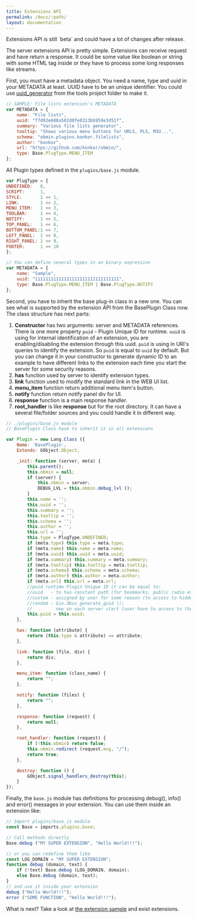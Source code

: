 ```yaml
---
title: Extensions API
permalink: /docs/:path/
layout: documentation
---
```


<p class="description">Extensions API is still `beta` and could have a lot of changes after release.</p>

The server extensions API is pretty simple. Extensions can receive request and have return a response. It could be some value like boolean or string with some HTML tag inside or they have to process some long responses like streams.

First, you must have a metadata object. You need a name, type and uuid in your METADATA at least. UUID have to be an unique identifier. You could use [uuid_generator](https://github.com/konkor/obmin/tree/master/tools) from the tools project folder to make it.
```js
// SAMPLE: File lists extension's METADATA
var METADATA = {
    name: "File lists",
    uuid: "f7d92e608a582d0fe0313bb959e3d51f",
    summary: "Various file lists generator",
    tooltip: "Shows various menu buttons for URLS, PLS, M3U...",
    schema: "obmin.plugins.konkor.filelists",
    author: "konkor",
    url: "https://github.com/konkor/obmin/",
    type: Base.PlugType.MENU_ITEM
};
```
All Plugin types defined in the `plugins/base.js` module.

```js
var PlugType = {
UNDEFINED:   0,
SCRIPT:      1,
STYLE:       1 << 1,
LINK:        1 << 2,
MENU_ITEM:   1 << 3,
TOOLBAR:     1 << 4,
NOTIFY:      1 << 5,
TOP_PANEL:   1 << 6,
BOTTOM_PANEL:1 << 7,
LEFT_PANEL:  1 << 8,
RIGHT_PANEL: 1 << 9,
FOOTER:      1 << 10
};

// You can define several types in an binary expression
var METADATA = {
    name: "Sample",
    uuid: "11111111111111111111111111111111",
    type: Base.PlugType.MENU_ITEM | Base.PlugType.NOTIFY
};
```

Second, you have to inherit the base plug-in class in a new one. You can see what is supported by the extension API from the BasePlugin Class now. The class structure has next parts:
1. **Constructor** has two arguments: server and METADATA references. There is one more property `puid` - Plugin Unique ID for runtime. `uuid` is using for internal identification of an extension, you are enabling/disabling the extension through this uuid. `puid` is using in URI's queries to identify the extension. So `puid` is equal to `uuid` by default. But you can change it in your constructor to generate dynamic ID to an example to have different links to the extension each time you start the server for some security reasons.
2. **has** function used by server to identify extension types.
3. **link** function used to modify the standard link in the WEB UI list.
4. **menu_item** function return additional menu item's button.
5. **notify** function return notify panel div for UI.
6. **response** function is a main response handler.
7. **root_handler** is like **response** but for the root directory. It can have a several file/folder sources and you could handle it in different way.

```js
// ./plugins/base.js module
// BasePlugin Class have to inherit it in all extensions

var Plugin = new Lang.Class ({
    Name: 'BasePlugin',
    Extends: GObject.Object,

    _init: function (server, meta) {
        this.parent();
        this.obmin = null;
        if (server) {
            this.obmin = server;
            DEBUG_LVL = this.obmin.debug_lvl ();
        }
        this.name = '';
        this.uuid = '';
        this.summary = '';
        this.tooltip = '';
        this.schema = '';
        this.author = '';
        this.url = '';
        this.type = PlugType.UNDEFINED;
        if (meta.type) this.type = meta.type;
        if (meta.name) this.name = meta.name;
        if (meta.uuid) this.uuid = meta.uuid;
        if (meta.summary) this.summary = meta.summary;
        if (meta.tooltip) this.tooltip = meta.tooltip;
        if (meta.schema) this.schema = meta.schema;
        if (meta.author) this.author = meta.author;
        if (meta.url) this.url = meta.url;
        //puid runtime Plugin Unique ID it can be equal to:
        //uuid   - to has constant path (for bookmarks, public radio etc), default
        //custom - assigned by user for some reason (to access to hidden staff)
        //random - Gio.dbus_generate_guid ();
        //         new on each server start (user have to access to the server 1st to get link)
        this.puid = this.uuid;
    },

    has: function (attribute) {
        return (this.type & attribute) == attribute;
    },

    link: function (file, div) {
        return div;
    },

    menu_item: function (class_name) {
        return "";
    },

    notify: function (files) {
        return "";
    },

    response: function (request) {
        return null;
    },

    root_handler: function (request) {
        if (!this.obmin) return false;
        this.obmin.redirect (request.msg, "/");
        return true;
    },

    destroy: function () {
        GObject.signal_handlers_destroy(this);
    }
});

```

Finally, the `base.js` module has definitions for processing debug(), info() and error() messages in your extension. You can use them inside an extension like:
```js
// Import plugins/base.js module
const Base = imports.plugins.base;

// Call methods directly
Base.debug ("MY SUPER EXTENSION", "Hello World!!!");

// or you can redefine them like
const LOG_DOMAIN = "MY SUPER EXTENSION";
function debug (domain, text) {
    if (!text) Base.debug (LOG_DOMAIN, domain);
    else Base.debug (domain, text);
}
// and use it inside your extension
debug ("Hello World!!!");
error ("SOME FUNCTION", "Hello World!!!");
```

What is next? Take a look at [the extension sample](/docs/101_plugsample) and exist extensions.
